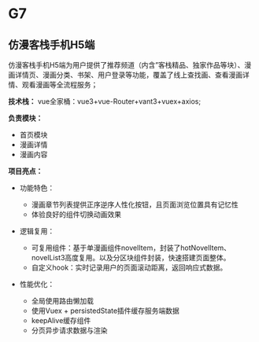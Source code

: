 # G7

## 仿漫客栈手机H5端

仿漫客栈手机H5端为用户提供了推荐频道（内含”客栈精品、独家作品等块）、漫画详情页、漫画分类、书架、用户登录等功能，覆盖了线上查找画、查看漫画详情、观看漫画等全流程服务；    
    
**技术栈：** vue全家桶：vue3+vue-Router+vant3+vuex+axios;

**负责模块：**

- 首页模块
- 漫画详情
- 漫画内容 

**项目亮点：**
- 功能特色：
  
    - 漫画章节列表提供正序逆序人性化按钮，且页面浏览位置具有记忆性
    - 体验良好的组件切换动画效果

- 逻辑复用：

    - 可复用组件：基于单漫画组件novelItem，封装了hotNovelItem、novelList3高度复用。以及分区块组件封装，快速搭建页面整体。
    - 自定义hook：实时记录用户的页面滚动距离，返回响应式数据。

- 性能优化：

    - 全局使用路由懒加载
    - 使用Vuex + persistedState插件缓存服务端数据
    - keepAlive缓存组件
    - 分页异步请求数据与渲染







